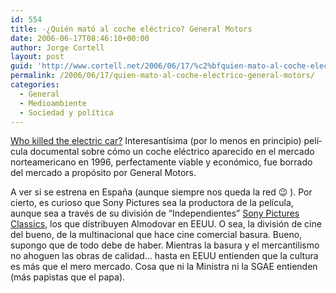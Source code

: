 ```yaml
---
id: 554
title: -¿Quién mató al coche eléctrico? General Motors
date: 2006-06-17T08:46:10+00:00
author: Jorge Cortell
layout: post
guid: 'http://www.cortell.net/2006/06/17/%c2%bfquien-mato-al-coche-electrico-general-motors/'
permalink: /2006/06/17/quien-mato-al-coche-electrico-general-motors/
categories:
  - General
  - Medioambiente
  - Sociedad y polí­tica
---
```

[Who killed the electric car?](http://www.sonyclassics.com/whokilledtheelectriccar/ "Who killed the electric car") Interesantí­sima (por lo menos en principio) pelí­cula documental sobre cómo un coche eléctrico aparecido en el mercado norteamericano en 1996, perfectamente viable y económico, fue borrado del mercado a propósito por General Motors.

A ver si se estrena en España (aunque siempre nos queda la red 😉 ). Por cierto, es curioso que Sony Pictures sea la productora de la pelí­cula, aunque sea a través de su división de &#8220;Independientes&#8221; <a title="Sony Pictures Classics" target="_blank" href="http://www.sonyclassics.com">Sony Pictures Classics</a>, los que distribuyen Almodovar en EEUU. O sea, la división de cine del bueno, de la multinacional que hace cine comercial basura. Bueno, supongo que de todo debe de haber. Mientras la basura y el mercantilismo no ahoguen las obras de calidad&#8230; hasta en EEUU entienden que la cultura es más que el mero mercado. Cosa que ni la Ministra ni la SGAE entienden (más papistas que el papa).